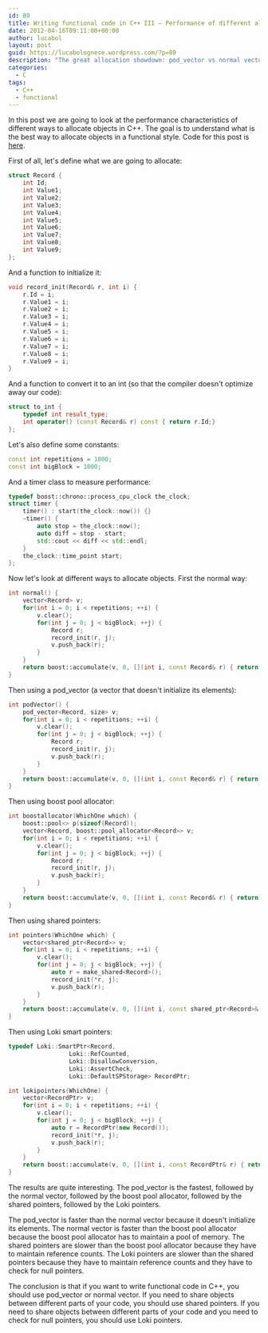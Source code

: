 ```yaml
---
id: 89
title: Writing functional code in C++ III – Performance of different allocation schemes
date: 2012-04-16T09:11:00+00:00
author: lucabol
layout: post
guid: https://lucabolognese.wordpress.com/?p=89
description: "The great allocation showdown: pod_vector vs normal vector vs boost pool vs shared_ptr vs Loki pointers. Who will win in our quest for the fastest way to allocate objects in functional C++? Spoiler: sometimes simpler is better"
categories:
  - C
tags:
  - C++
  - functional
---
```

In this post we are going to look at the performance characteristics of different ways to allocate objects in C++. The goal is to understand what is the best way to allocate objects in a functional style. Code for this post is [here](https://github.com/lucabol/FunctionalCpp/blob/master/allocation_perf.cpp).

First of all, let's define what we are going to allocate:

```cpp
struct Record {
    int Id;
    int Value1;
    int Value2;
    int Value3;
    int Value4;
    int Value5;
    int Value6;
    int Value7;
    int Value8;
    int Value9;
};
```

And a function to initialize it:

```cpp
void record_init(Record& r, int i) {
    r.Id = i;
    r.Value1 = i;
    r.Value2 = i;
    r.Value3 = i;
    r.Value4 = i;
    r.Value5 = i;
    r.Value6 = i;
    r.Value7 = i;
    r.Value8 = i;
    r.Value9 = i;
}
```

And a function to convert it to an int (so that the compiler doesn't optimize away our code):

```cpp
struct to_int {
    typedef int result_type;
    int operator() (const Record& r) const { return r.Id;}
};
```

Let's also define some constants:

```cpp
const int repetitions = 1000;
const int bigBlock = 1000;
```

And a timer class to measure performance:

```cpp
typedef boost::chrono::process_cpu_clock the_clock;
struct timer {
    timer() : start(the_clock::now()) {}
    ~timer() {
        auto stop = the_clock::now();
        auto diff = stop - start;
        std::cout << diff << std::endl;
    }
    the_clock::time_point start;
};
```

Now let's look at different ways to allocate objects. First the normal way:

```cpp
int normal() {
    vector<Record> v;
    for(int i = 0; i < repetitions; ++i) {
        v.clear();
        for(int j = 0; j < bigBlock; ++j) {
            Record r;
            record_init(r, j);
            v.push_back(r);
        }
    }
    return boost::accumulate(v, 0, [](int i, const Record& r) { return i + r.Id;});
}
```

Then using a pod_vector (a vector that doesn't initialize its elements):

```cpp
int podVector() {
    pod_vector<Record, size> v;
    for(int i = 0; i < repetitions; ++i) {
        v.clear();
        for(int j = 0; j < bigBlock; ++j) {
            Record r;
            record_init(r, j);
            v.push_back(r);
        }
    }
    return boost::accumulate(v, 0, [](int i, const Record& r) { return i + r.Id;});
}
```

Then using boost pool allocator:

```cpp
int boostallocator(WhichOne which) {
    boost::pool<> p(sizeof(Record));
    vector<Record, boost::pool_allocator<Record>> v;
    for(int i = 0; i < repetitions; ++i) {
        v.clear();
        for(int j = 0; j < bigBlock; ++j) {
            Record r;
            record_init(r, j);
            v.push_back(r);
        }
    }
    return boost::accumulate(v, 0, [](int i, const Record& r) { return i + r.Id;});
}
```

Then using shared pointers:

```cpp
int pointers(WhichOne which) {
    vector<shared_ptr<Record>> v;
    for(int i = 0; i < repetitions; ++i) {
        v.clear();
        for(int j = 0; j < bigBlock; ++j) {
            auto r = make_shared<Record>();
            record_init(*r, j);
            v.push_back(r);
        }
    }
    return boost::accumulate(v, 0, [](int i, const shared_ptr<Record>& r) { return i + r->Id;});
}
```

Then using Loki smart pointers:

```cpp
typedef Loki::SmartPtr<Record,
                 Loki::RefCounted,
                 Loki::DisallowConversion,
                 Loki::AssertCheck,
                 Loki::DefaultSPStorage> RecordPtr;
```

```cpp
int lokipointers(WhichOne) {
    vector<RecordPtr> v;
    for(int i = 0; i < repetitions; ++i) {
        v.clear();
        for(int j = 0; j < bigBlock; ++j) {
            auto r = RecordPtr(new Record());
            record_init(*r, j);
            v.push_back(r);
        }
    }
    return boost::accumulate(v, 0, [](int i, const RecordPtr& r) { return i + r->Id;});
}
```

The results are quite interesting. The pod_vector is the fastest, followed by the normal vector, followed by the boost pool allocator, followed by the shared pointers, followed by the Loki pointers.

The pod_vector is faster than the normal vector because it doesn't initialize its elements. The normal vector is faster than the boost pool allocator because the boost pool allocator has to maintain a pool of memory. The shared pointers are slower than the boost pool allocator because they have to maintain reference counts. The Loki pointers are slower than the shared pointers because they have to maintain reference counts and they have to check for null pointers.

The conclusion is that if you want to write functional code in C++, you should use pod_vector or normal vector. If you need to share objects between different parts of your code, you should use shared pointers. If you need to share objects between different parts of your code and you need to check for null pointers, you should use Loki pointers.
